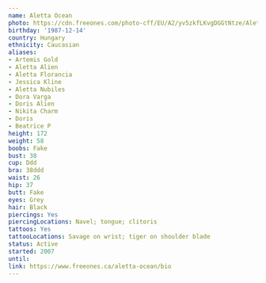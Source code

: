 ```yaml
---
name: Aletta Ocean
photo: https://cdn.freeones.com/photo-cff/EU/A2/yv5zkfLKvgDGGtNtze/Aletta-Ocean-avatar-001_teaser.jpg?c=1638729266
birthday: '1987-12-14'
country: Hungary
ethnicity: Caucasian
aliases:
- Artemis Gold
- Aletta Alien
- Aletta Florancia
- Jessica Kline
- Aletta Nubiles
- Dora Varga
- Doris Alien
- Nikita Charm
- Doris
- Beatrice P
height: 172
weight: 58
boobs: Fake
bust: 38
cup: Ddd
bra: 38ddd
waist: 26
hip: 37
butt: Fake
eyes: Grey
hair: Black
piercings: Yes
piercingLocations: Navel; tongue; clitoris
tattoos: Yes
tattooLocations: Savage on wrist; tiger on shoulder blade
status: Active
started: 2007
until:
link: https://www.freeones.ca/aletta-ocean/bio
---
```

